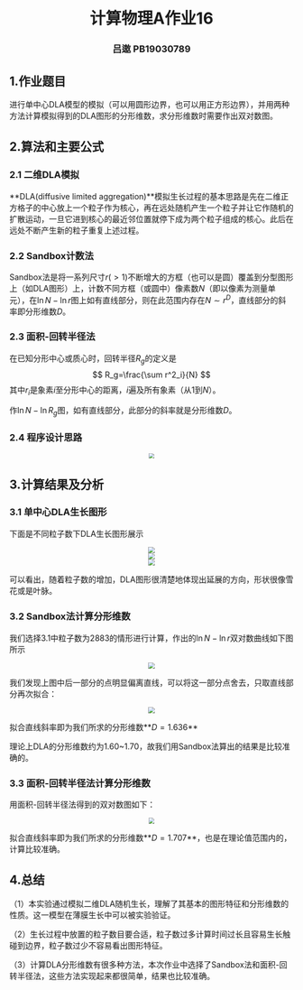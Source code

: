 <h1 align = 'center'>计算物理A作业16</h1>

<h3 align = 'center'>吕遨 PB19030789</h3>

## 1.作业题目

进行单中心DLA模型的模拟（可以用圆形边界，也可以用正方形边界），并用两种方法计算模拟得到的DLA图形的分形维数，求分形维数时需要作出双对数图。



## 2.算法和主要公式

### 2.1 二维DLA模拟

**DLA(diffusive limited aggregation)**模拟生长过程的基本思路是先在二维正方格子的中心放上一个粒子作为核心，再在远处随机产生一个粒子并让它作随机的扩散运动，一旦它进到核心的最近邻位置就停下成为两个粒子组成的核心。此后在远处不断产生新的粒子重复上述过程。

### 2.2 Sandbox计数法

Sandbox法是将一系列尺寸$r(>1)$不断增大的方框（也可以是圆）覆盖到分型图形上（如DLA图形）上，计数不同方框（或圆中）像素数$N$（即以像素为测量单元），在$\ln N-\ln r$图上如有直线部分，则在此范围内存在$N \sim r^D$，直线部分的斜率即分形维数$D$。

### 2.3 面积-回转半径法

在已知分形中心或质心时，回转半径$R_g$的定义是
$$
R_g=\frac{\sum r^2_i}{N}
$$
其中$r_i$是象素$i$至分形中心的距离，$i$遍及所有象素（从1到$N$）。

作$\ln N - \ln R_g$图，如有直线部分，此部分的斜率就是分形维数$D$。

### 2.4 程序设计思路

<div align='center'>
    <img src="process.png" style="zoom:60%;">
</div>	



## 3.计算结果及分析

### 3.1 单中心DLA生长图形

下面是不同粒子数下DLA生长图形展示

<div align='center'>
    <img src="dla_988particles.png" style="zoom:70%;">
</div>	

<div align='center'>
    <img src="dla_2883particles.png" style="zoom:70%;">
</div>	



<div align='center'>
    <img src="dla_3784particles.png" style="zoom:70%;">
</div>	

可以看出，随着粒子数的增加，DLA图形很清楚地体现出延展的方向，形状很像雪花或是叶脉。



### 3.2 Sandbox法计算分形维数

我们选择3.1中粒子数为2883的情形进行计算，作出的$\ln N - \ln r$双对数曲线如下图所示

<div align='center'>
    <img src="sandbox.png" style="zoom:70%;">
</div>	

我们发现上图中后一部分的点明显偏离直线，可以将这一部分点舍去，只取直线部分再次拟合：

<div align='center'>
    <img src="sandbox4.png" style="zoom:70%;">
</div>	

拟合直线斜率即为我们所求的分形维数**$D=1.636$**

理论上DLA的分形维数约为1.60~1.70，故我们用Sandbox法算出的结果是比较准确的。



### 3.3 面积-回转半径法计算分形维数

用面积-回转半径法得到的双对数图如下：

<div align='center'>    <img src="Rg1.png" style="zoom:65%;"></div>  

拟合直线斜率即为我们所求的分形维数**$D=1.707$**，也是在理论值范围内的，计算比较准确。



## 4.总结

（1）本实验通过模拟二维DLA随机生长，理解了其基本的图形特征和分形维数的性质。这一模型在薄膜生长中可以被实验验证。

（2）生长过程中放置的粒子数目要合适，粒子数过多计算时间过长且容易生长触碰到边界，粒子数过少不容易看出图形特征。

（3）计算DLA分形维数有很多种方法，本次作业中选择了Sandbox法和面积-回转半径法，这些方法实现起来都很简单，结果也比较准确。